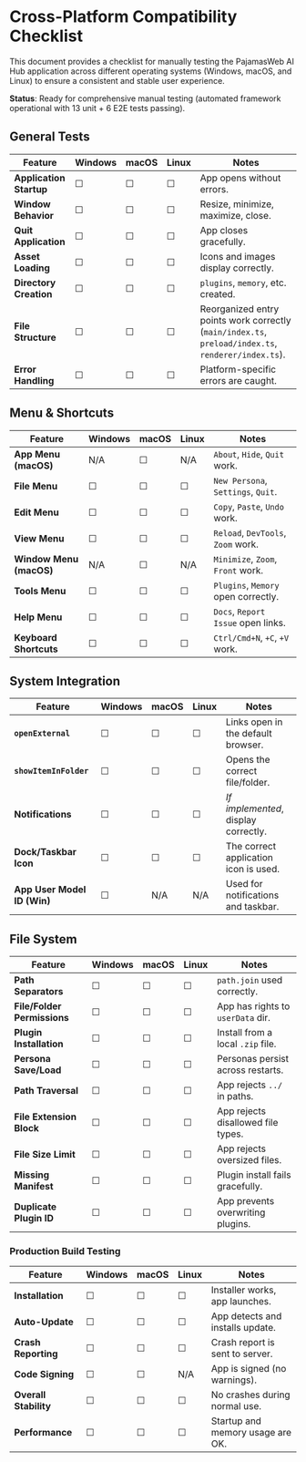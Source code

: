 # Cross-Platform Compatibility Checklist

This document provides a checklist for manually testing the PajamasWeb AI Hub application across different operating systems (Windows, macOS, and Linux) to ensure a consistent and stable user experience.

**Status**: Ready for comprehensive manual testing (automated framework operational with 13 unit + 6 E2E tests passing).

## General Tests

| Feature                  | Windows | macOS | Linux | Notes                               |
| ------------------------ | ------- | ----- | ----- | ----------------------------------- |
| **Application Startup**  | ☐       | ☐     | ☐     | App opens without errors.           |
| **Window Behavior**      | ☐       | ☐     | ☐     | Resize, minimize, maximize, close.  |
| **Quit Application**     | ☐       | ☐     | ☐     | App closes gracefully.              |
| **Asset Loading**        | ☐       | ☐     | ☐     | Icons and images display correctly. |
| **Directory Creation**   | ☐       | ☐     | ☐     | `plugins`, `memory`, etc. created.  |
| **File Structure**       | ☐       | ☐     | ☐     | Reorganized entry points work correctly (`main/index.ts`, `preload/index.ts`, `renderer/index.ts`). |
| **Error Handling**       | ☐       | ☐     | ☐     | Platform-specific errors are caught.|

## Menu & Shortcuts

| Feature                  | Windows | macOS | Linux | Notes                               |
| ------------------------ | ------- | ----- | ----- | ----------------------------------- |
| **App Menu (macOS)**     | N/A     | ☐     | N/A   | `About`, `Hide`, `Quit` work.       |
| **File Menu**            | ☐       | ☐     | ☐     | `New Persona`, `Settings`, `Quit`.  |
| **Edit Menu**            | ☐       | ☐     | ☐     | `Copy`, `Paste`, `Undo` work.       |
| **View Menu**            | ☐       | ☐     | ☐     | `Reload`, `DevTools`, `Zoom` work.  |
| **Window Menu (macOS)**  | N/A     | ☐     | N/A   | `Minimize`, `Zoom`, `Front` work.   |
| **Tools Menu**           | ☐       | ☐     | ☐     | `Plugins`, `Memory` open correctly. |
| **Help Menu**            | ☐       | ☐     | ☐     | `Docs`, `Report Issue` open links.  |
| **Keyboard Shortcuts**   | ☐       | ☐     | ☐     | `Ctrl/Cmd+N`, `+C`, `+V` work.      |

## System Integration

| Feature                     | Windows | macOS | Linux | Notes                                 |
| --------------------------- | ------- | ----- | ----- | ------------------------------------- |
| **`openExternal`**          | ☐       | ☐     | ☐    | Links open in the default browser.   |
| **`showItemInFolder`**      | ☐       | ☐     | ☐    | Opens the correct file/folder.       |
| **Notifications**           | ☐       | ☐     | ☐    | *If implemented*, display correctly. |
| **Dock/Taskbar Icon**       | ☐       | ☐     | ☐    | The correct application icon is used.|
| **App User Model ID (Win)** | ☐       | N/A   | N/A   | Used for notifications and taskbar.  |

## File System

| Feature                     | Windows | macOS | Linux | Notes                               |
| --------------------------- | ------- | ----- | ----- | ----------------------------------- |
| **Path Separators**         | ☐       | ☐     | ☐    | `path.join` used correctly.         |
| **File/Folder Permissions** | ☐       | ☐     | ☐    | App has rights to `userData` dir.   |
| **Plugin Installation**     | ☐       | ☐     | ☐    | Install from a local `.zip` file.   |
| **Persona Save/Load**       | ☐       | ☐     | ☐    | Personas persist across restarts.   |
| **Path Traversal**          | ☐       | ☐     | ☐    | App rejects `../` in paths.         |
| **File Extension Block**    | ☐       | ☐     | ☐    | App rejects disallowed file types.  |
| **File Size Limit**         | ☐       | ☐     | ☐    | App rejects oversized files.        |
| **Missing Manifest**         | ☐       | ☐     | ☐    | Plugin install fails gracefully.    |
| **Duplicate Plugin ID**      | ☐       | ☐     | ☐    | App prevents overwriting plugins.   |

### Production Build Testing

| Feature                  | Windows | macOS | Linux | Notes                               |
| ------------------------ | ------- | ----- | ----- | ----------------------------------- |
| **Installation**         | ☐       | ☐     | ☐     | Installer works, app launches.      |
| **Auto-Update**          | ☐       | ☐     | ☐     | App detects and installs update.    |
| **Crash Reporting**      | ☐       | ☐     | ☐     | Crash report is sent to server.     |
| **Code Signing**         | ☐       | ☐     | N/A   | App is signed (no warnings).        |
| **Overall Stability**    | ☐       | ☐     | ☐     | No crashes during normal use.       |
| **Performance**          | ☐       | ☐     | ☐     | Startup and memory usage are OK.    |
